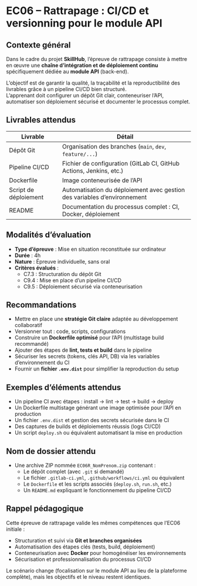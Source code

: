 # EC06 – Rattrapage : CI/CD et versionning pour le module API

## Contexte général

Dans le cadre du projet **SkillHub**, l’épreuve de rattrapage consiste à mettre en œuvre une
**chaîne d’intégration et de déploiement continu** spécifiquement dédiée au **module API** (back-end).

L’objectif est de garantir la qualité, la traçabilité et la reproductibilité des livrables grâce à un pipeline CI/CD
bien structuré.  
L’apprenant doit configurer un dépôt Git clair, conteneuriser l’API, automatiser son déploiement sécurisé et documenter
le processus complet.

## Livrables attendus

| Livrable              | Détail                                                                   |
|-----------------------|--------------------------------------------------------------------------|
| Dépôt Git             | Organisation des branches (`main`, `dev`, `feature/...`)                 |
| Pipeline CI/CD        | Fichier de configuration (GitLab CI, GitHub Actions, Jenkins, etc.)      |
| Dockerfile            | Image conteneurisée de l’API                                             |
| Script de déploiement | Automatisation du déploiement avec gestion des variables d’environnement |
| README                | Documentation du processus complet : CI, Docker, déploiement             |

## Modalités d’évaluation

- **Type d’épreuve** : Mise en situation reconstituée sur ordinateur
- **Durée** : 4h
- **Nature** : Épreuve individuelle, sans oral
- **Critères évalués** :
    - C7.3 : Structuration du dépôt Git
    - C9.4 : Mise en place d’un pipeline CI/CD
    - C9.5 : Déploiement sécurisé via conteneurisation

## Recommandations

- Mettre en place une **stratégie Git claire** adaptée au développement collaboratif
- Versionner tout : code, scripts, configurations
- Construire un **Dockerfile optimisé** pour l’API (multistage build recommandé)
- Ajouter des étapes de **lint, tests et build** dans le pipeline
- Sécuriser les secrets (tokens, clés API, DB) via les variables d’environnement du CI
- Fournir un **fichier `.env.dist`** pour simplifier la reproduction du setup

## Exemples d’éléments attendus

- Un pipeline CI avec étapes : install → lint → test → build → deploy
- Un Dockerfile multistage générant une image optimisée pour l’API en production
- Un fichier `.env.dist` et gestion des secrets sécurisée dans le CI
- Des captures de builds et déploiements réussis (logs CI/CD)
- Un script `deploy.sh` ou équivalent automatisant la mise en production

## Nom de dossier attendu

- Une archive ZIP nommée `EC06R_NomPrenom.zip` contenant :
    - Le dépôt complet (avec `.git` si demandé)
    - Le fichier `.gitlab-ci.yml`, `.github/workflows/ci.yml` ou équivalent
    - Le `Dockerfile` et les scripts associés (`deploy.sh`, `run.sh`, etc.)
    - Un `README.md` expliquant le fonctionnement du pipeline CI/CD

## Rappel pédagogique

Cette épreuve de rattrapage valide les mêmes compétences que l’EC06 initiale :

- Structuration et suivi via **Git et branches organisées**
- Automatisation des étapes clés (tests, build, déploiement)
- Conteneurisation avec **Docker** pour homogénéiser les environnements
- Sécurisation et professionnalisation du processus CI/CD

Le scénario change (focalisation sur le module API au lieu de la plateforme complète), mais les objectifs et le niveau
restent identiques.
